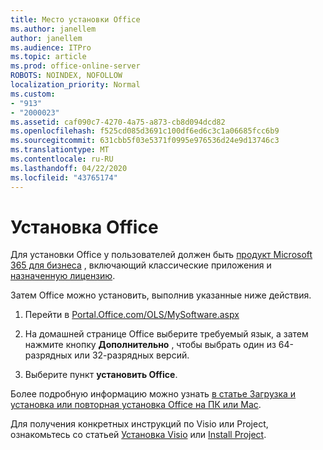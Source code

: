 ```yaml
---
title: Место установки Office
ms.author: janellem
author: janellem
ms.audience: ITPro
ms.topic: article
ms.prod: office-online-server
ROBOTS: NOINDEX, NOFOLLOW
localization_priority: Normal
ms.custom:
- "913"
- "2000023"
ms.assetid: caf090c7-4270-4a75-a873-cb8d094dcd82
ms.openlocfilehash: f525cd085d3691c100df6ed6c3c1a06685fcc6b9
ms.sourcegitcommit: 631cbb5f03e5371f0995e976536d24e9d13746c3
ms.translationtype: MT
ms.contentlocale: ru-RU
ms.lasthandoff: 04/22/2020
ms.locfileid: "43765174"
---
```

# <a name="install-office"></a>Установка Office

Для установки Office у пользователей должен быть [продукт Microsoft 365 для бизнеса](https://support.office.com/article/f8ab5e25-bf3f-4a47-b264-174b1ee925fd?wt.mc_id=Alchemy_ClientDIA) , включающий классические приложения и [назначенную лицензию](https://docs.microsoft.com/office365/admin/subscriptions-and-billing/assign-licenses-to-users).
  
Затем Office можно установить, выполнив указанные ниже действия.
  
1. Перейти в [Portal.Office.com/OLS/MySoftware.aspx](https://portal.office.com/OLS/MySoftware.aspx)

2. На домашней странице Office выберите требуемый язык, а затем нажмите кнопку **Дополнительно** , чтобы выбрать один из 64-разрядных или 32-разрядных версий.

3. Выберите пункт **установить Office**.

Более подробную информацию можно узнать [в статье Загрузка и установка или повторная установка Office на ПК или Mac](https://support.office.com/article/4414eaaf-0478-48be-9c42-23adc4716658?wt.mc_id=Alchemy_ClientDIA).
  
Для получения конкретных инструкций по Visio или Project, ознакомьтесь со статьей [Установка Visio](https://support.office.com/article/f98f21e3-aa02-4827-9167-ddab5b025710) или [Install Project](https://support.office.com/article/7059249b-d9fe-4d61-ab96-5c5bf435f281).
